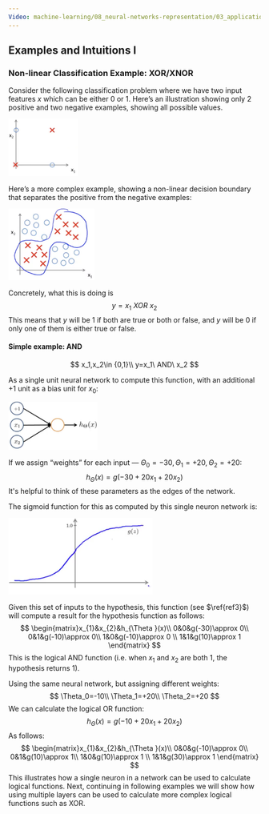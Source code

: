 ```yaml
---
Video: machine-learning/08_neural-networks-representation/03_applications/01_examples-and-intuitions-i.mp4
---
```


## Examples and Intuitions I

### Non-linear Classification Example: XOR/XNOR

Consider the following classification problem where we have two input features $x$ which can be either $0$ or $1$.  Here’s an illustration showing only 2 positive and two negative examples, showing all possible values.

<img src="05-neural-networks-applications-i.assets/image-20210327150031309.png" alt="image-20210327150031309" style="zoom:33%;" />

Here’s a more complex example, showing a non-linear decision boundary that separates the positive from the negative examples:

<img src="05-neural-networks-applications-i.assets/image-20210327150329739.png" alt="image-20210327150329739" style="zoom:33%;" />

Concretely, what this is doing is 
$$
y=x_{1}\ XOR\ x_{2}
$$
This means that $y$ will be 1 if both are true or both or false, and $y$ will be 0 if only one of them is either true or false.

#### Simple example: AND

$$
x_1,x_2\in {0,1}\\
y=x_1\ AND\ x_2
$$

As a single unit neural network to compute this function, with an additional +1 unit as a bias unit for $x_0$:

<img src="05-neural-networks-applications-i.assets/image-20210327161444285.png" alt="image-20210327161444285" style="zoom:33%;" />

If we assign “weights” for each input — $\Theta_0=-30, \Theta_1=+20, \Theta_2=+20$:
$$
h_\Theta(x)=g(-30+20x_1+20x_2) \label{ref3}
$$
It's helpful to think of these parameters as the edges of the network.

The sigmoid function for this as computed by this single neuron network is:

<img src="05-neural-networks-applications-i.assets/image-20210327162806487.png" alt="image-20210327162806487" style="zoom:33%;" />

Given this set of inputs to the hypothesis, this function (see $\ref{ref3}$) will compute a result for the hypothesis function as follows:
$$
\begin{matrix}x_{1}&x_{2}&h_{\Theta }(x)\\ 0&0&g(-30)\approx 0\\ 0&1&g(-10)\approx 0\\ 1&0&g(-10)\approx 0 \\ 1&1&g(10)\approx 1 \end{matrix}
$$
This is the logical AND function (i.e. when $x_1$ and $x_2$ are both 1, the hypothesis returns 1).

Using the same neural network, but assigning different weights:
$$
\Theta_0=-10\\ \Theta_1=+20\\ \Theta_2=+20
$$
We can calculate the logical OR function:
$$
h_\Theta(x)=g(-10+20x_1+20x_2) \label{ref6}
$$
As follows:
$$
\begin{matrix}x_{1}&x_{2}&h_{\Theta }(x)\\ 0&0&g(-10)\approx 0\\ 0&1&g(10)\approx 1\\ 1&0&g(10)\approx 1 \\ 1&1&g(30)\approx 1 \end{matrix}
$$
This illustrates how a single neuron in a network can be used to calculate logical functions.  Next, continuing in following examples we will show how using multiple layers can be used to calculate more complex logical functions such as XOR.

